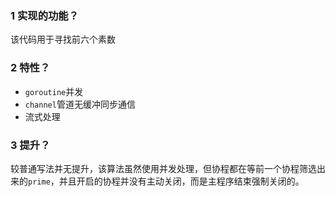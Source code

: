 ### 1 实现的功能？

该代码用于寻找前六个素数

### 2 特性？

- `goroutine`并发
- `channel`管道无缓冲同步通信
- 流式处理

### 3 提升？

较普通写法并无提升，该算法虽然使用并发处理，但协程都在等前一个协程筛选出来的`prime`，并且开启的协程并没有主动关闭，而是主程序结束强制关闭的。
